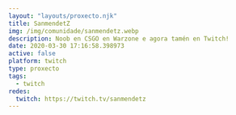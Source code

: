```yaml
---
layout: "layouts/proxecto.njk"
title: SanmendetZ
img: /img/comunidade/sanmendetz.webp
description: Noob en CSGO en Warzone e agora tamén en Twitch!
date: 2020-03-30 17:16:58.398973
active: false
platform: twitch
type: proxecto
tags:
  - twitch
redes:
  twitch: https://twitch.tv/sanmendetz
---
```

